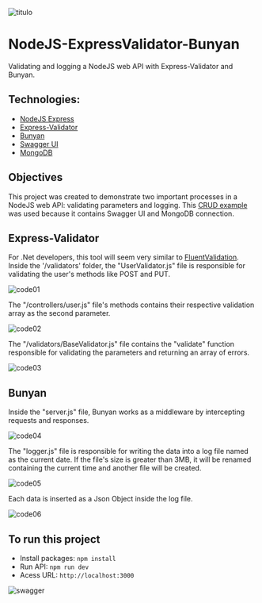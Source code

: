 ![titulo](/docs/titulo.JPG)

# NodeJS-ExpressValidator-Bunyan

Validating and logging a NodeJS web API with Express-Validator and Bunyan.

## Technologies:

- [NodeJS Express](https://expressjs.com/pt-br/)
- [Express-Validator](https://express-validator.github.io/docs/)
- [Bunyan](https://github.com/trentm/node-bunyan)
- [Swagger UI](https://swagger.io/tools/swagger-ui/)
- [MongoDB](https://www.mongodb.com/)

## Objectives

This project was created to demonstrate two important processes in a NodeJS web API: validating parameters and logging.
This [CRUD example](https://github.com/lucianopereira86/CRUD-NodeJS-Swagger-MongoDB) was used because it contains Swagger UI and MongoDB connection.

## Express-Validator

For .Net developers, this tool will seem very similar to [FluentValidation](https://fluentvalidation.net/).
Inside the '/validators' folder, the "UserValidator.js" file is responsible for validating the user's methods like POST and PUT.

![code01](/docs/code01.JPG)

The "/controllers/user.js" file's methods contains their respective validation array as the second parameter.

![code02](/docs/code02.JPG)

The "/validators/BaseValidator.js" file contains the "validate" function responsible for validating the parameters and returning an array of errors.

![code03](/docs/code03.JPG)

## Bunyan

Inside the "server.js" file, Bunyan works as a middleware by intercepting requests and responses.

![code04](/docs/code04.JPG)

The "logger.js" file is responsible for writing the data into a log file named as the current date. If the file's size is greater than 3MB, it will be renamed containing the current time and another file will be created.

![code05](/docs/code05.JPG)

Each data is inserted as a Json Object inside the log file.

![code06](/docs/code06.JPG)

## To run this project

- Install packages:
  `npm install`
- Run API:
  `npm run dev`
- Acess URL:
  `http://localhost:3000`

![swagger](/docs/swagger.JPG)
